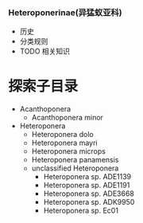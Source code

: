 ### Heteroponerinae(异猛蚁亚科)

* 历史
* 分类规则
* TODO 相关知识

# 探索子目录
* Acanthoponera   
    + Acanthoponera minor
* Heteroponera 
    + Heteroponera dolo   
    + Heteroponera mayri   
    + Heteroponera microps   
    + Heteroponera panamensis   
    + unclassified Heteroponera
        * Heteroponera sp. ADE1139   
        * Heteroponera sp. ADE1191   
        * Heteroponera sp. ADE3668   
        * Heteroponera sp. ADK9950   
        * Heteroponera sp. Ec01  